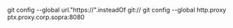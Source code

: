 git config --global url."https://".insteadOf git://
git config --global http.proxy ptx.proxy.corp.sopra:8080
